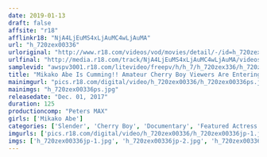 ```yaml
---
date: 2019-01-13
draft: false
affsite: "r18"
afflinkr18: "NjA4LjEuMS4xLjAuMC4wLjAuMA"
url: "h_720zex00336"
urloriginal: "http://www.r18.com/videos/vod/movies/detail/-/id=h_720zex00336"
urlfinal: "http://media.r18.com/track/NjA4LjEuMS4xLjAuMC4wLjAuMA/videos/vod/movies/detail/-/id=h_720zex00336"
samplevid: "awspv3001.r18.com/litevideo/freepv/h/h_7/h_720zex336/h_720zex336_dmb_w.mp4"
title: "Mikako Abe Is Cumming!! Amateur Cherry Boy Viewers Are Entering To Win An At-Home Cherry Popping Tour"
mainimgurl: "pics.r18.com/digital/video/h_720zex00336/h_720zex00336ps.jpg"
mainimgs: "h_720zex00336ps.jpg"
releasedate: "Dec. 01, 2017"
duration: 125
productioncomp: "Peters MAX"
girls: ['Mikako Abe']
categories: ['Slender', 'Cherry Boy', 'Documentary', 'Featured Actress', 'Cosplay', 'Fan Appreciation/ Home Visit', 'Hi-Def']
imgurls: ['pics.r18.com/digital/video/h_720zex00336/h_720zex00336jp-1.jpg', 'pics.r18.com/digital/video/h_720zex00336/h_720zex00336jp-2.jpg', 'pics.r18.com/digital/video/h_720zex00336/h_720zex00336jp-3.jpg', 'pics.r18.com/digital/video/h_720zex00336/h_720zex00336jp-4.jpg', 'pics.r18.com/digital/video/h_720zex00336/h_720zex00336jp-5.jpg', 'pics.r18.com/digital/video/h_720zex00336/h_720zex00336jp-6.jpg', 'pics.r18.com/digital/video/h_720zex00336/h_720zex00336jp-7.jpg', 'pics.r18.com/digital/video/h_720zex00336/h_720zex00336jp-8.jpg', 'pics.r18.com/digital/video/h_720zex00336/h_720zex00336jp-9.jpg', 'pics.r18.com/digital/video/h_720zex00336/h_720zex00336jp-10.jpg', 'pics.r18.com/digital/video/h_720zex00336/h_720zex00336jp-11.jpg', 'pics.r18.com/digital/video/h_720zex00336/h_720zex00336jp-12.jpg', 'pics.r18.com/digital/video/h_720zex00336/h_720zex00336jp-13.jpg', 'pics.r18.com/digital/video/h_720zex00336/h_720zex00336jp-14.jpg', 'pics.r18.com/digital/video/h_720zex00336/h_720zex00336jp-15.jpg', 'pics.r18.com/digital/video/h_720zex00336/h_720zex00336jp-16.jpg', 'pics.r18.com/digital/video/h_720zex00336/h_720zex00336jp-17.jpg', 'pics.r18.com/digital/video/h_720zex00336/h_720zex00336jp-18.jpg', 'pics.r18.com/digital/video/h_720zex00336/h_720zex00336jp-19.jpg', 'pics.r18.com/digital/video/h_720zex00336/h_720zex00336jp-20.jpg']
imgs: ['h_720zex00336jp-1.jpg', 'h_720zex00336jp-2.jpg', 'h_720zex00336jp-3.jpg', 'h_720zex00336jp-4.jpg', 'h_720zex00336jp-5.jpg', 'h_720zex00336jp-6.jpg', 'h_720zex00336jp-7.jpg', 'h_720zex00336jp-8.jpg', 'h_720zex00336jp-9.jpg', 'h_720zex00336jp-10.jpg', 'h_720zex00336jp-11.jpg', 'h_720zex00336jp-12.jpg', 'h_720zex00336jp-13.jpg', 'h_720zex00336jp-14.jpg', 'h_720zex00336jp-15.jpg', 'h_720zex00336jp-16.jpg', 'h_720zex00336jp-17.jpg', 'h_720zex00336jp-18.jpg', 'h_720zex00336jp-19.jpg', 'h_720zex00336jp-20.jpg']
---
```


